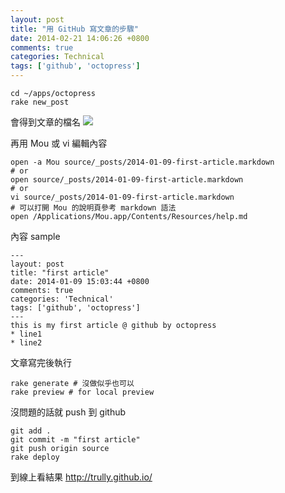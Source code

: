 ```yaml
---
layout: post
title: "用 GitHub 寫文章的步驟"
date: 2014-02-21 14:06:26 +0800
comments: true
categories: Technical
tags: ['github', 'octopress']
---
```


```
cd ~/apps/octopress
rake new_post
```
會得到文章的檔名
![](https://dl-web.dropbox.com/get/Screenshots/Screenshot%202014-01-09%2015.05.52.png?_subject_uid=33912440&w=AACXqFN5LnBd1p5IwMPK5pVOijZFSNykrH9KaA5g0pfEpg)

再用 Mou 或 vi 編輯內容
```
open -a Mou source/_posts/2014-01-09-first-article.markdown 
# or
open source/_posts/2014-01-09-first-article.markdown 
# or
vi source/_posts/2014-01-09-first-article.markdown
# 可以打開 Mou 的說明頁參考 markdown 語法
open /Applications/Mou.app/Contents/Resources/help.md
```
內容 sample
```
---
layout: post
title: "first article"
date: 2014-01-09 15:03:44 +0800
comments: true
categories: 'Technical'
tags: ['github', 'octopress']
---
this is my first article @ github by octopress
* line1
* line2
```
文章寫完後執行
```
rake generate # 沒做似乎也可以
rake preview # for local preview
```
沒問題的話就 push 到 github 
```
git add .
git commit -m "first article"
git push origin source
rake deploy
```

到線上看結果
http://trully.github.io/
